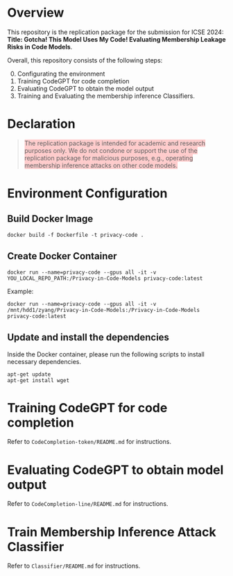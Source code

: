 # Overview
This repository is the replication package for the submission for ICSE 2024: **Title: Gotcha! This Model Uses My Code! Evaluating Membership Leakage Risks in Code Models**.

Overall, this repository consists of the following steps:

0. Configurating the environment
1. Training CodeGPT for code completion
2. Evaluating CodeGPT to obtain the model output
3. Training and Evaluating the membership inference Classifiers.

# Declaration

> <span style="background-color: #ffcccc;">The replication package is intended for academic and research purposes only. We do not condone or support the use of the replication package for malicious purposes, e.g., operating membership inference attacks on other code models.</span>



# Environment Configuration

## Build Docker Image

```
docker build -f Dockerfile -t privacy-code .
```


## Create Docker Container

```
docker run --name=privacy-code --gpus all -it -v YOU_LOCAL_REPO_PATH:/Privacy-in-Code-Models privacy-code:latest
```

Example: 
```
docker run --name=privacy-code --gpus all -it -v /mnt/hdd1/zyang/Privacy-in-Code-Models:/Privacy-in-Code-Models privacy-code:latest
```
## Update and install the dependencies
Inside the Docker container, please run the following scripts to install necessary dependencies.
```
apt-get update
apt-get install wget
```

# Training CodeGPT for code completion

Refer to `CodeCompletion-token/README.md` for instructions.

# Evaluating CodeGPT to obtain model output

Refer to `CodeCompletion-line/README.md` for instructions.

# Train Membership Inference Attack Classifier 

Refer to `Classifier/README.md` for instructions.
